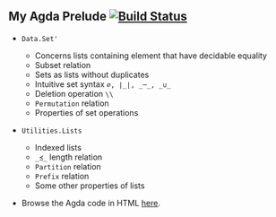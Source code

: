 ## My Agda Prelude [![Build Status](https://travis-ci.com/omelkonian/my-agda-prelude.svg?branch=master)](https://travis-ci.com/omelkonian/my-agda-prelude)

- `Data.Set'`
  * Concerns lists containing element that have decidable equality
  * Subset relation
  * Sets as lists without duplicates
  * Intuitive set syntax `∅, ∣_∣, _─_, _∪_`
  * Deletion operation `\\`
  * `Permutation` relation
  * Properties of set operations

- `Utilities.Lists`
  * Indexed lists
  * `_≾_` length relation
  * `Partition` relation
  * `Prefix` relation
  * Some other properties of lists

- Browse the Agda code in HTML [here](http://omelkonian.github.io/my-agda-prelude).
